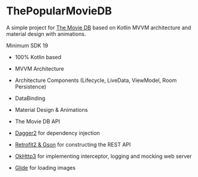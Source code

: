 # ThePopularMovieDB

A simple project for [The Movie DB](https://www.themoviedb.org) based on Kotlin MVVM architecture and material design with animations.<br>

Minimum SDK 19
- 100% Kotlin based
- MVVM Architecture
- Architecture Components (Lifecycle, LiveData, ViewModel, Room Persistence)
- DataBinding
- Material Design & Animations
- The Movie DB API


- [Dagger2](https://github.com/google/dagger) for dependency injection
- [Retrofit2 & Gson](https://github.com/square/retrofit) for constructing the REST API
- [OkHttp3](https://github.com/square/okhttp) for implementing interceptor, logging and mocking web server
- [Glide](https://github.com/bumptech/glide) for loading images